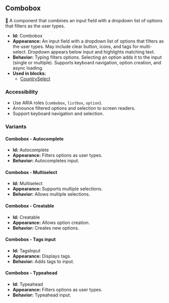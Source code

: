 ## Combobox
🧰 A component that combines an input field with a dropdown list of options that filters as the user types.
- **Id:** Combobox
- **Appearance:** An input field with a dropdown list of options that filters as the user types. May include clear button, icons, and tags for multi-select. Dropdown appears below input and highlights matching text.
- **Behavior:** Typing filters options. Selecting an option adds it to the input (single or multiple). Supports keyboard navigation, option creation, and async loading.
- **Used in blocks:**
  - [CountrySelect](../blocks/CountrySelect.md)
### Accessibility
- Use ARIA roles (`combobox`, `listbox`, `option`).
- Announce filtered options and selection to screen readers.
- Support keyboard navigation and selection.

### Variants
#### Combobox - **Autocomplete**
- **Id:** Autocomplete
- **Appearance:** Filters options as user types.
- **Behavior:** Autocompletes input.
#### Combobox - **Multiselect**
- **Id:** Multiselect
- **Appearance:** Supports multiple selections.
- **Behavior:** Allows multiple selections.
#### Combobox - **Creatable**
- **Id:** Creatable
- **Appearance:** Allows option creation.
- **Behavior:** Creates new options.
#### Combobox - **Tags input**
- **Id:** TagsInput
- **Appearance:** Displays tags.
- **Behavior:** Adds tags to input.
#### Combobox - **Typeahead**
- **Id:** Typeahead
- **Appearance:** Filters options as user types.
- **Behavior:** Typeahead input.
